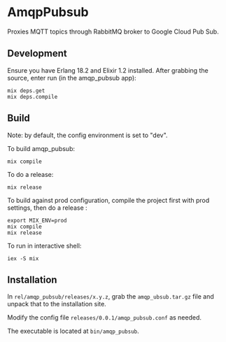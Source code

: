 # AmqpPubsub

Proxies MQTT topics through RabbitMQ broker to Google Cloud Pub Sub.

## Development
Ensure you have Erlang 18.2 and Elixir 1.2 installed. After grabbing the source, enter run (in the amqp_pubsub app):

```
mix deps.get
mix deps.compile
```

## Build
Note: by default, the config environment is set to "dev".

To build amqp_pubsub:

```
mix compile
```

To do a release:

```
mix release
```

To build against prod configuration, compile the project first with prod settings, then do a release :

```
export MIX_ENV=prod
mix compile
mix release
```

To run in interactive shell:

```
iex -S mix
```



## Installation

In `rel/amqp_pubsub/releases/x.y.z`, grab the `amqp_ubsub.tar.gz` file and unpack that to the installation site.

Modify the config file `releases/0.0.1/amqp_pubsub.conf` as needed.

The executable is located at `bin/amqp_pubsub`.
